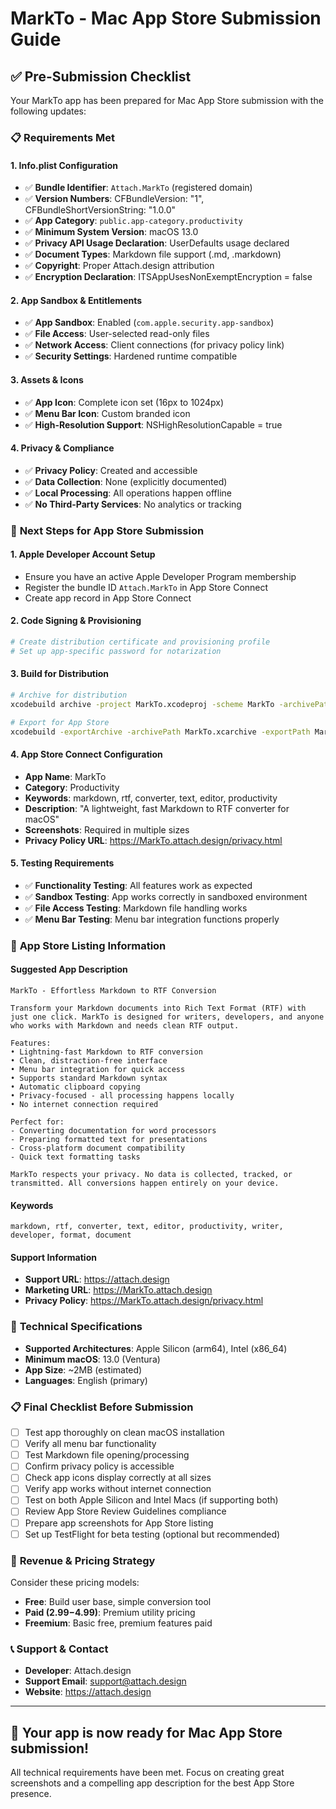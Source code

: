 # MarkTo - Mac App Store Submission Guide

## ✅ Pre-Submission Checklist

Your MarkTo app has been prepared for Mac App Store submission with the following updates:

### 📋 **Requirements Met**

#### 1. **Info.plist Configuration**
- ✅ **Bundle Identifier**: `Attach.MarkTo` (registered domain)
- ✅ **Version Numbers**: CFBundleVersion: "1", CFBundleShortVersionString: "1.0.0"
- ✅ **App Category**: `public.app-category.productivity`
- ✅ **Minimum System Version**: macOS 13.0
- ✅ **Privacy API Usage Declaration**: UserDefaults usage declared
- ✅ **Document Types**: Markdown file support (.md, .markdown)
- ✅ **Copyright**: Proper Attach.design attribution
- ✅ **Encryption Declaration**: ITSAppUsesNonExemptEncryption = false

#### 2. **App Sandbox & Entitlements**
- ✅ **App Sandbox**: Enabled (`com.apple.security.app-sandbox`)
- ✅ **File Access**: User-selected read-only files
- ✅ **Network Access**: Client connections (for privacy policy link)
- ✅ **Security Settings**: Hardened runtime compatible

#### 3. **Assets & Icons**
- ✅ **App Icon**: Complete icon set (16px to 1024px)
- ✅ **Menu Bar Icon**: Custom branded icon
- ✅ **High-Resolution Support**: NSHighResolutionCapable = true

#### 4. **Privacy & Compliance**
- ✅ **Privacy Policy**: Created and accessible
- ✅ **Data Collection**: None (explicitly documented)
- ✅ **Local Processing**: All operations happen offline
- ✅ **No Third-Party Services**: No analytics or tracking

### 🚀 **Next Steps for App Store Submission**

#### 1. **Apple Developer Account Setup**
- Ensure you have an active Apple Developer Program membership
- Register the bundle ID `Attach.MarkTo` in App Store Connect
- Create app record in App Store Connect

#### 2. **Code Signing & Provisioning**
```bash
# Create distribution certificate and provisioning profile
# Set up app-specific password for notarization
```

#### 3. **Build for Distribution**
```bash
# Archive for distribution
xcodebuild archive -project MarkTo.xcodeproj -scheme MarkTo -archivePath MarkTo.xcarchive

# Export for App Store
xcodebuild -exportArchive -archivePath MarkTo.xcarchive -exportPath MarkTo -exportOptionsPlist ExportOptions.plist
```

#### 4. **App Store Connect Configuration**
- **App Name**: MarkTo
- **Category**: Productivity
- **Keywords**: markdown, rtf, converter, text, editor, productivity
- **Description**: "A lightweight, fast Markdown to RTF converter for macOS"
- **Screenshots**: Required in multiple sizes
- **Privacy Policy URL**: https://MarkTo.attach.design/privacy.html

#### 5. **Testing Requirements**
- ✅ **Functionality Testing**: All features work as expected
- ✅ **Sandbox Testing**: App works correctly in sandboxed environment
- ✅ **File Access Testing**: Markdown file handling works
- ✅ **Menu Bar Testing**: Menu bar integration functions properly

### 📱 **App Store Listing Information**

#### **Suggested App Description**
```
MarkTo - Effortless Markdown to RTF Conversion

Transform your Markdown documents into Rich Text Format (RTF) with just one click. MarkTo is designed for writers, developers, and anyone who works with Markdown and needs clean RTF output.

Features:
• Lightning-fast Markdown to RTF conversion
• Clean, distraction-free interface
• Menu bar integration for quick access
• Supports standard Markdown syntax
• Automatic clipboard copying
• Privacy-focused - all processing happens locally
• No internet connection required

Perfect for:
- Converting documentation for word processors
- Preparing formatted text for presentations
- Cross-platform document compatibility
- Quick text formatting tasks

MarkTo respects your privacy. No data is collected, tracked, or transmitted. All conversions happen entirely on your device.
```

#### **Keywords**
```
markdown, rtf, converter, text, editor, productivity, writer, developer, format, document
```

#### **Support Information**
- **Support URL**: https://attach.design
- **Marketing URL**: https://MarkTo.attach.design
- **Privacy Policy**: https://MarkTo.attach.design/privacy.html

### 🔧 **Technical Specifications**
- **Supported Architectures**: Apple Silicon (arm64), Intel (x86_64)
- **Minimum macOS**: 13.0 (Ventura)
- **App Size**: ~2MB (estimated)
- **Languages**: English (primary)

### 📋 **Final Checklist Before Submission**

- [ ] Test app thoroughly on clean macOS installation
- [ ] Verify all menu bar functionality
- [ ] Test Markdown file opening/processing
- [ ] Confirm privacy policy is accessible
- [ ] Check app icons display correctly at all sizes
- [ ] Verify app works without internet connection
- [ ] Test on both Apple Silicon and Intel Macs (if supporting both)
- [ ] Review App Store Review Guidelines compliance
- [ ] Prepare app screenshots for App Store listing
- [ ] Set up TestFlight for beta testing (optional but recommended)

### 🎯 **Revenue & Pricing Strategy**
Consider these pricing models:
- **Free**: Build user base, simple conversion tool
- **Paid ($2.99-$4.99)**: Premium utility pricing
- **Freemium**: Basic free, premium features paid

### 📞 **Support & Contact**
- **Developer**: Attach.design
- **Support Email**: support@attach.design
- **Website**: https://attach.design

---
## 🎉 Your app is now ready for Mac App Store submission!

All technical requirements have been met. Focus on creating great screenshots and a compelling app description for the best App Store presence.
